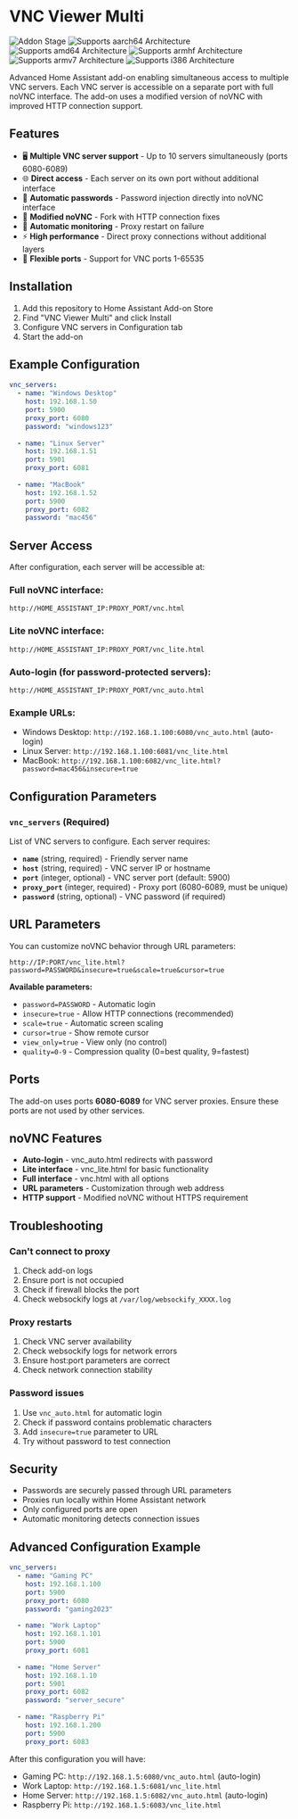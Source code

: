 # VNC Viewer Multi

![Addon Stage][stage-badge]
![Supports aarch64 Architecture][aarch64-badge]
![Supports amd64 Architecture][amd64-badge]
![Supports armhf Architecture][armhf-badge]
![Supports armv7 Architecture][armv7-badge]
![Supports i386 Architecture][i386-badge]

Advanced Home Assistant add-on enabling simultaneous access to multiple VNC servers. Each VNC server is accessible on a separate port with full noVNC interface. The add-on uses a modified version of noVNC with improved HTTP connection support.

## Features

- 🖥️ **Multiple VNC server support** - Up to 10 servers simultaneously (ports 6080-6089)
- 🌐 **Direct access** - Each server on its own port without additional interface
- 🔐 **Automatic passwords** - Password injection directly into noVNC interface
- 📱 **Modified noVNC** - Fork with HTTP connection fixes
- 🔄 **Automatic monitoring** - Proxy restart on failure
- ⚡ **High performance** - Direct proxy connections without additional layers
- 🔧 **Flexible ports** - Support for VNC ports 1-65535

## Installation

1. Add this repository to Home Assistant Add-on Store
2. Find "VNC Viewer Multi" and click Install
3. Configure VNC servers in Configuration tab
4. Start the add-on

## Example Configuration

```yaml
vnc_servers:
  - name: "Windows Desktop"
    host: 192.168.1.50
    port: 5900
    proxy_port: 6080
    password: "windows123"
    
  - name: "Linux Server"
    host: 192.168.1.51
    port: 5901
    proxy_port: 6081
    
  - name: "MacBook"
    host: 192.168.1.52
    port: 5900
    proxy_port: 6082
    password: "mac456"
```

## Server Access

After configuration, each server will be accessible at:

### Full noVNC interface:
```
http://HOME_ASSISTANT_IP:PROXY_PORT/vnc.html
```

### Lite noVNC interface:
```
http://HOME_ASSISTANT_IP:PROXY_PORT/vnc_lite.html
```

### Auto-login (for password-protected servers):
```
http://HOME_ASSISTANT_IP:PROXY_PORT/vnc_auto.html
```

### Example URLs:
- Windows Desktop: `http://192.168.1.100:6080/vnc_auto.html` (auto-login)
- Linux Server: `http://192.168.1.100:6081/vnc_lite.html`
- MacBook: `http://192.168.1.100:6082/vnc_lite.html?password=mac456&insecure=true`

## Configuration Parameters

### `vnc_servers` (Required)

List of VNC servers to configure. Each server requires:

- **`name`** (string, required) - Friendly server name
- **`host`** (string, required) - VNC server IP or hostname
- **`port`** (integer, optional) - VNC server port (default: 5900)  
- **`proxy_port`** (integer, required) - Proxy port (6080-6089, must be unique)
- **`password`** (string, optional) - VNC password (if required)

## URL Parameters

You can customize noVNC behavior through URL parameters:

```
http://IP:PORT/vnc_lite.html?password=PASSWORD&insecure=true&scale=true&cursor=true
```

**Available parameters:**
- `password=PASSWORD` - Automatic login
- `insecure=true` - Allow HTTP connections (recommended)
- `scale=true` - Automatic screen scaling
- `cursor=true` - Show remote cursor
- `view_only=true` - View only (no control)
- `quality=0-9` - Compression quality (0=best quality, 9=fastest)

## Ports

The add-on uses ports **6080-6089** for VNC server proxies. Ensure these ports are not used by other services.

## noVNC Features

- **Auto-login** - vnc_auto.html redirects with password
- **Lite interface** - vnc_lite.html for basic functionality  
- **Full interface** - vnc.html with all options
- **URL parameters** - Customization through web address
- **HTTP support** - Modified noVNC without HTTPS requirement

## Troubleshooting

### Can't connect to proxy
1. Check add-on logs
2. Ensure port is not occupied
3. Check if firewall blocks the port
4. Check websockify logs at `/var/log/websockify_XXXX.log`

### Proxy restarts
1. Check VNC server availability
2. Check websockify logs for network errors  
3. Ensure host:port parameters are correct
4. Check network connection stability

### Password issues
1. Use `vnc_auto.html` for automatic login
2. Check if password contains problematic characters
3. Add `insecure=true` parameter to URL
4. Try without password to test connection

## Security

- Passwords are securely passed through URL parameters
- Proxies run locally within Home Assistant network
- Only configured ports are open
- Automatic monitoring detects connection issues

## Advanced Configuration Example

```yaml
vnc_servers:
  - name: "Gaming PC"
    host: 192.168.1.100
    port: 5900
    proxy_port: 6080
    password: "gaming2023"
    
  - name: "Work Laptop"
    host: 192.168.1.101
    port: 5900
    proxy_port: 6081
    
  - name: "Home Server"
    host: 192.168.1.10
    port: 5901
    proxy_port: 6082
    password: "server_secure"
    
  - name: "Raspberry Pi"
    host: 192.168.1.200
    port: 5900
    proxy_port: 6083
```

After this configuration you will have:
- Gaming PC: `http://192.168.1.5:6080/vnc_auto.html` (auto-login)
- Work Laptop: `http://192.168.1.5:6081/vnc_lite.html`  
- Home Server: `http://192.168.1.5:6082/vnc_auto.html` (auto-login)
- Raspberry Pi: `http://192.168.1.5:6083/vnc_lite.html`

[stage-badge]: https://img.shields.io/badge/Addon%20stage-stable-green.svg
[aarch64-badge]: https://img.shields.io/badge/aarch64-yes-green.svg
[amd64-badge]: https://img.shields.io/badge/amd64-yes-green.svg
[armhf-badge]: https://img.shields.io/badge/armhf-yes-green.svg
[armv7-badge]: https://img.shields.io/badge/armv7-yes-green.svg
[i386-badge]: https://img.shields.io/badge/i386-yes-green.svg